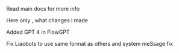 Read main docs for more info

Here only , what changes i made

Added GPT 4 in FlowGPT

Fix Liaobots to use same format as others and system meSsage fix

